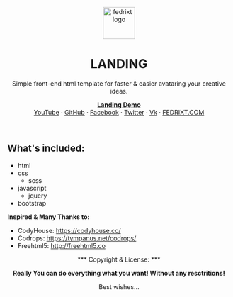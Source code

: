 <p align="center">
  <a href="http://fedrixt.com/">
    <img src="http://fedrixt.com/images/fedrixt_500.jpg" alt="fedrixt logo" width=72 height=72>
  </a>

  <h1 align="center">LANDING</h1>
  <p align="center">Simple front-end html template for faster & easier avataring your creative ideas.</p>
  <p align="center">
    <a href="https://fedrixt.github.io/landing/" title="Demo of the landing repository"><strong>Landing Demo</strong></a>
    <br>
    <a href="https://www.youtube.com/channel/UCh-fv0kIaIProZK08duUrPQ" target="_blank" title="fedrixt's YouTube">YouTube</a>
    ·
    <a href="https://github.com/fedrixt" target="_blank" title="fedrixt GitHub">GitHub</a>
    ·
    <a href="https://www.facebook.com/fedrixt" target="_blank" title="fedrixt Facebook">Facebook</a>
    ·
    <a href="http://www.twitter.com/fedrixtSF" target="_blank" title="fedrixt Twitter">Twitter</a>
    ·
    <a href="https://new.vk.com/fedrixt" target="_blank" title="fedrixt Vk">Vk</a>
    ·
    <a href="http://fedrixt.com" target="_blank" title="fedrixt personal www page">FEDRIXT.COM</a>
  </p>
</p>

<br>

<!-- FIXME: complete list of technologies -->
## What's included:
- html
- css
  - scss
- javascript
  - jquery
- bootstrap

**Inspired & Many Thanks to:**
- CodyHouse: https://codyhouse.co/
- Codrops: https://tympanus.net/codrops/
- Freehtml5: http://freehtml5.co

<p align="center">*** Copyright & License: ***</p>
<p align="center"><strong>Really You can do everything what you want! Without any resctritions!</strong></p>
<p align="center">Best wishes...</p>
